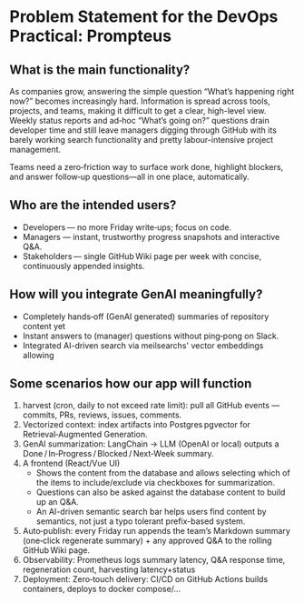 # Problem Statement for the DevOps Practical: Prompteus

## What is the main functionality?

As companies grow, answering the simple question “What’s happening right now?” becomes increasingly hard. Information is spread across tools, projects, and teams, making it difficult to get a clear, high-level view. 
Weekly status reports and ad‑hoc “What’s going on?” questions drain developer time and still leave managers digging through GitHub with its barely working search functionality and pretty labour-intensive project management.

Teams need a zero‑friction way to surface work done, highlight blockers, and answer follow‑up questions—all in one place, automatically.

## Who are the intended users?

- Developers — no more Friday write‑ups; focus on code.
- Managers — instant, trustworthy progress snapshots and interactive Q&A.
- Stakeholders — single GitHub Wiki page per week with concise, continuously appended insights.

## How will you integrate GenAI meaningfully?

- Completely hands‑off (GenAI generated) summaries of repository content yet
- Instant answers to (manager) questions without ping‑pong on Slack.
- Integrated AI-driven search via meilsearchs' vector embeddings allowing

## Some scenarios how our app will function

1. harvest (cron, daily to not exceed rate limit): pull all GitHub events —commits, PRs, reviews, issues, comments.
2. Vectorized context: index artifacts into Postgres pgvector for Retrieval‑Augmented Generation.
3. GenAI summarization: LangChain → LLM (OpenAI or local) outputs a Done / In‑Progress / Blocked / Next‑Week summary.
4. A frontend (React/Vue UI)
   - Shows the content from the database and allows selecting which of the items to include/exclude via checkboxes for summarization.
   - Questions can also be asked against the database content to build up an Q&A.
   - An AI-driven semantic search bar helps users find content by semantics, not just a typo tolerant prefix-based system. 
5. Auto‑publish: every Friday run appends the team’s Markdown summary (one‑click regenerate summary) + any approved Q&A to the rolling GitHub Wiki page.
6. Observability: Prometheus logs summary latency, Q&A response time, regeneration count, harvesting latency+status
7. Deployment: Zero‑touch delivery: CI/CD on GitHub Actions builds containers, deploys to docker compose/…
